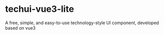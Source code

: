 # techui-vue3-lite
A free, simple, and easy-to-use technology-style UI component, developed based on vue3
